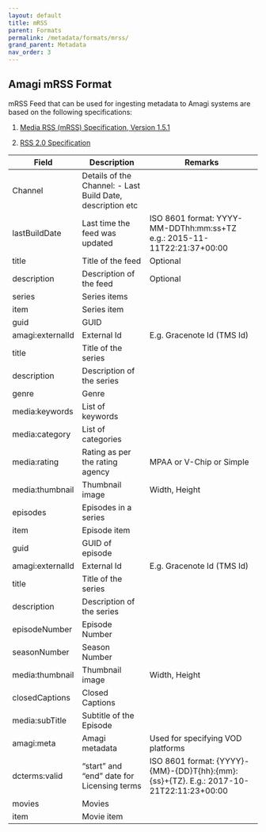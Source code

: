 ```yaml
---
layout: default
title: mRSS
parent: Formats
permalink: /metadata/formats/mrss/
grand_parent: Metadata
nav_order: 3
---
```

## Amagi mRSS Format

mRSS Feed that can be used for ingesting metadata to Amagi systems are based on the following specifications:

1. [Media RSS (mRSS) Specification, Version 1.5.1](https://www.rssboard.org/media-rss)

2. [RSS 2.0 Specification](https://www.rssboard.org/rss-specification)


|Field|Description|Remarks|
|---|---|---|
|Channel|Details of the Channel: - Last Build Date, description etc||
|lastBuildDate|Last time the feed was updated|ISO 8601 format: YYYY-MM-DDThh:mm:ss+TZ e.g.: 2015-11-11T22:21:37+00:00|
|title|Title of the feed|Optional|
|description|Description of the feed|Optional|
|series|Series items||
|item|Series item||
|guid|GUID||
|amagi:externalId|External Id|E.g. Gracenote Id (TMS Id)|
|title|Title of the series||
|description|Description of the series||
|genre|Genre||
|media:keywords|List of keywords||
|media:category|List of categories||
|media:rating|Rating as per the rating agency|MPAA or V-Chip or Simple|
|media:thumbnail|Thumbnail image|Width, Height|
|episodes|Episodes in a series||
|item|Episode item||
|guid|GUID of episode||
|amagi:externalId|External Id|E.g. Gracenote Id (TMS Id)|
|title|Title of the series||
|description|Description of the series||
|episodeNumber|Episode Number||
|seasonNumber|Season Number||
|media:thumbnail|Thumbnail image|Width, Height|
|closedCaptions|Closed Captions||
|media:subTitle|Subtitle of the Episode||
|amagi:meta|Amagi metadata|Used for specifying VOD platforms|
|dcterms:valid|“start” and “end” date for Licensing terms|ISO 8601 format: {YYYY}-{MM}-{DD}T{hh}:{mm}:{ss}+{TZ}. E.g.: 2017-10-21T22:11:23+00:00|
|movies|Movies||
|item|Movie item||
